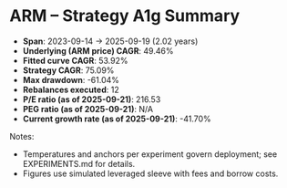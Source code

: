 # ARM – Strategy A1g Summary

- **Span**: 2023-09-14 → 2025-09-19 (2.02 years)
- **Underlying (ARM price) CAGR**: 49.46%
- **Fitted curve CAGR**: 53.92%
- **Strategy CAGR**: 75.09%
- **Max drawdown**: -61.04%
- **Rebalances executed**: 12
- **P/E ratio (as of 2025-09-21)**: 216.53
- **PEG ratio (as of 2025-09-21)**: N/A
- **Current growth rate (as of 2025-09-21)**: -41.70%

Notes:

- Temperatures and anchors per experiment govern deployment; see EXPERIMENTS.md for details.
- Figures use simulated leveraged sleeve with fees and borrow costs.


